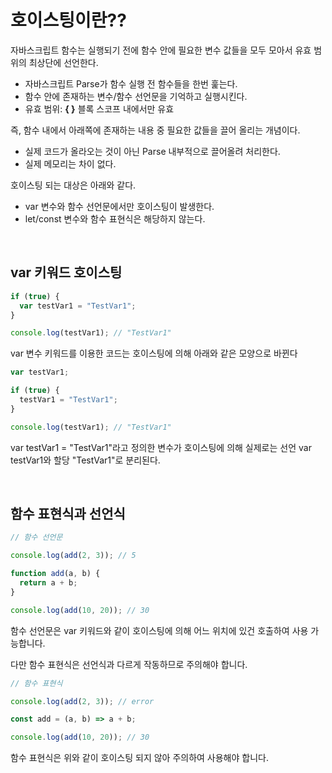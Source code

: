 # 호이스팅이란??

자바스크립트 함수는 실행되기 전에 함수 안에 필요한 변수 값들을 모두 모아서 유효 범위의 최상단에 선언한다.

- 자바스크립트 Parse가 함수 실행 전 함수들을 한번 훑는다.
- 함수 안에 존재하는 변수/함수 선언문을 기억하고 실행시킨다.
- 유효 범위: **{ }** 블록 스코프 내에서만 유효

즉, 함수 내에서 아래쪽에 존재하는 내용 중 필요한 값들을 끌어 올리는 개념이다.

- 실제 코드가 올라오는 것이 아닌 Parse 내부적으로 끌어올려 처리한다.
- 실제 메모리는 차이 없다.

호이스팅 되는 대상은 아래와 같다.

- var 변수와 함수 선언문에서만 호이스팅이 발생한다.
- let/const 변수와 함수 표현식은 해당하지 않는다.

<br />

## var 키워드 호이스팅

```jsx
if (true) {
  var testVar1 = "TestVar1";
}

console.log(testVar1); // "TestVar1"
```

var 변수 키워드를 이용한 코드는 호이스팅에 의해 아래와 같은 모양으로 바뀐다

```jsx
var testVar1;

if (true) {
  testVar1 = "TestVar1";
}

console.log(testVar1); // "TestVar1"
```

var testVar1 = "TestVar1"라고 정의한 변수가 호이스팅에 의해 실제로는 선언 var testVar1와 할당 "TestVar1"로 분리된다.

<br />

## 함수 표현식과 선언식

```jsx
// 함수 선언문

console.log(add(2, 3)); // 5

function add(a, b) {
  return a + b;
}

console.log(add(10, 20)); // 30
```

함수 선언문은 var 키워드와 같이 호이스팅에 의해 어느 위치에 있건 호출하여 사용 가능합니다.

다만 함수 표현식은 선언식과 다르게 작동하므로 주의해야 합니다.

```jsx
// 함수 표현식

console.log(add(2, 3)); // error

const add = (a, b) => a + b;

console.log(add(10, 20)); // 30
```

함수 표현식은 위와 같이 호이스팅 되지 않아 주의하여 사용해야 합니다.
